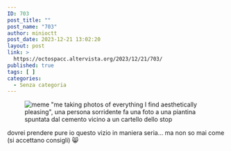 ```yaml
---
ID: 703
post_title: ""
post_name: "703"
author: minioctt
post_date: 2023-12-21 13:02:20
layout: post
link: >
  https://octospacc.altervista.org/2023/12/21/703/
published: true
tags: [ ]
categories:
  - Senza categoria
---
```

<!-- wp:image {"id":702,"sizeSlug":"large","linkDestination":"none"} -->
<figure class="wp-block-image size-large"><img src="https://octospacc.altervista.org/wp-content/uploads/2023/12/20231221_1257485172200514352195182-960x1106.jpg" alt="meme &quot;me taking photos of everything I find aesthetically pleasing&quot;, una persona sorridente fa una foto a una piantina spuntata dal cemento vicino a un cartello dello stop" class="wp-image-702"/></figure>
<!-- /wp:image -->

<!-- wp:paragraph -->
<p></p>
<!-- /wp:paragraph -->

<!-- wp:paragraph -->
<p>dovrei prendere pure io questo vizio in maniera seria... ma non so mai come (si accettano consigli) 😸</p>
<!-- /wp:paragraph -->
